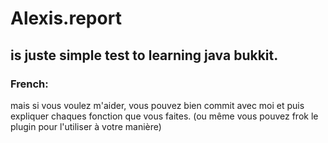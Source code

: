 # Alexis.report
<h2> is juste simple test to learning java bukkit.</h2>
<h3> French:</h3>
mais si vous voulez m'aider, vous pouvez bien commit avec moi et puis expliquer chaques fonction que vous faites. (ou même vous pouvez frok le plugin pour l'utiliser à votre manière)